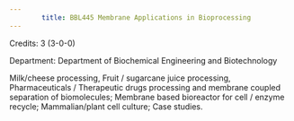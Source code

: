 ```yaml
---
        title: BBL445 Membrane Applications in Bioprocessing
---
```

Credits: 3 (3-0-0)

Department: Department of Biochemical Engineering and Biotechnology

Milk/cheese processing, Fruit / sugarcane juice processing, Pharmaceuticals / Therapeutic drugs processing and membrane coupled separation of biomolecules; Membrane based bioreactor for cell / enzyme recycle; Mammalian/plant cell culture; Case studies.